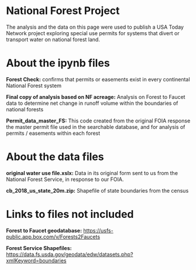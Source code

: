 # National Forest Project

The analysis and the data on this page were used to publish a USA Today Network project exploring special use permits for systems that divert or transport water on national forest land. 

# About the ipynb files

<b>Forest Check:</b> confirms that permits or easements exist in every continental National Forest system

<b>Final copy of analysis based on NF acreage:</b> Analysis on Forest to Faucet data to determine net change in runoff volume within the boundaries of national forests

<b>Permit_data_master_FS:</b> This code created from the original FOIA response the master permit file used in the searchable database, and for analysis of permits / easements within each forest

# About the data files
<b>original water use file.xslx:</b> Data in its original form sent to us from the National Forest Service, in response to our FOIA. 

<b>cb_2018_us_state_20m.zip:</b> Shapefile of state boundaries from the census

# Links to files not included 
<b>Forest to Faucet geodatabase:</b> https://usfs-public.app.box.com/v/Forests2Faucets

<b>Forest Service Shapefiles:</b> https://data.fs.usda.gov/geodata/edw/datasets.php?xmlKeyword=boundaries
